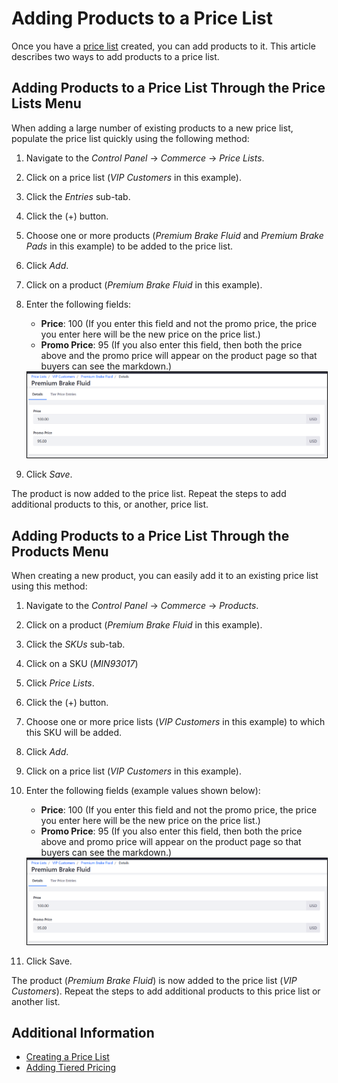 # Adding Products to a Price List

Once you have a [price list]() created, you can add products to it. This article describes two ways to add products to a price list.

## Adding Products to a Price List Through the Price Lists Menu

When adding a large number of existing products to a new price list, populate the price list quickly using the following method:

1. Navigate to the _Control Panel_ → _Commerce_ → _Price Lists_.
1. Click on a price list (_VIP Customers_ in this example).
1. Click the _Entries_ sub-tab.
1. Click the (+) button.
1. Choose one or more products (_Premium Brake Fluid_ and _Premium Brake Pads_ in this example) to be added to the price list.
1. Click _Add_.
1. Click on a product (_Premium Brake Fluid_ in this example).
1. Enter the following fields:
    * **Price**: 100 (If you enter this field and not the promo price, the price you enter here will be the new price on the price list.)
    * **Promo Price**: 95 (If you also enter this field, then both the price above and the promo price will appear on the product page so that buyers can see the markdown.)

    <img src="./images/01.png" width="700px" style="border: #000000 1px solid;">

1. Click _Save_.

The product is now added to the price list. Repeat the steps to add additional products to this, or another, price list.
 
## Adding Products to a Price List Through the Products Menu

When creating a new product, you can easily add it to an existing price list using this method:

1. Navigate to the _Control Panel_ → _Commerce_ → _Products_.
1. Click on a product (_Premium Brake Fluid_ in this example).
1. Click the _SKUs_ sub-tab.
1. Click on a SKU (_MIN93017_)
1. Click _Price Lists_.
1. Click the (+) button.
1. Choose one or more price lists (_VIP Customers_ in this example) to which this SKU will be added.
1. Click _Add_.
1. Click on a price list (_VIP Customers_ in this example).
1. Enter the following fields (example values shown below):
    * **Price**: 100 (If you enter this field and not the promo price, the price you enter here will be the new price on the price list.)
    * **Promo Price**: 95 (If you also enter this field, then both the price above and promo price will appear on the product page so that buyers can see the markdown.)

    <img src="./images/01.png" width="700px" style="border: #000000 1px solid;">

1. Click Save.

The product (_Premium Brake Fluid_) is now added to the price list (_VIP Customers_). Repeat the steps to add additional products to this price list or another list.

## Additional Information

* [Creating a Price List](../creating-a-price-list/README.md)
* [Adding Tiered Pricing](../adding-tiered-pricing/README.md)
